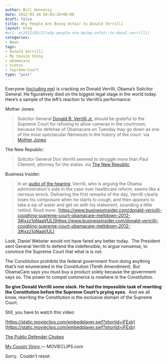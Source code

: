 ```yaml
---
author: Bill Hennessy
date: 2012-03-28 04:03:28+00:00
draft: false
title: Why People Are Being Unfair to Donald Verrilli
layout: blog
#url: e/2012/03/27/why-people-are-being-unfair-to-donal-verrilli/
categories:
- News
tags:
- Donald Verrilli
- My Cousin Vinny
- obamacare
- scotus
- Supreme-Court
type: "post"
---
```


Everyone ([including me](https://twitter.com/#!/whennessy/status/184822469272674304)) is cracking on Donald Verrilli, Obama’s Solicitor General. He figuratively died on the biggest legal stage in the world today. Here’s a sample of the left’s reaction to Verrilli’s performance:

Mother Jones:


> Solicitor General [Donald B. Verrilli Jr.](https://motherjones.com/mojo/2011/01/obama-picks-copyright-lawyer-don-verrilli-top-legal-post) should be grateful to the Supreme Court for refusing to allow cameras in the courtroom, because his defense of Obamacare on Tuesday may go down as one of the most spectacular flameouts in the history of the court. via [Mother Jones](https://motherjones.com/mojo/2012/03/obamacare-supreme-court-disaster)


The New Republic:


> Solicitor General Don Verrilli seemed to struggle more than Paul Clement, attorney for the states. via [The New Republic](https://www.tnr.com/blog/jonathan-cohn/102073/supreme-court-day-2-mandate-oral-argument-reaction-analysis-roberts-kennedy)


Business Insider:


> In an [audio of the hearing](https://www.supremecourt.gov/oral_arguments/argument_audio_detail.aspx?argument=11-398-Tuesday), Verrilli, who is arguing the Obama administration's side in the case over healthcare reform, seems like a nervous wreck. Delivering the first remarks of the day, Verrilli clearly loses his composure when he starts to cough, and then appears to take a sip of water and get on with his statement, sounding a little rattled.
Read more: [https://www.businessinsider.com/donald-vericilli-coughing-supreme-court-obamacare-meltdown-2012-3#ixzz1qNaaVfJL](https://www.businessinsider.com/donald-vericilli-coughing-supreme-court-obamacare-meltdown-2012-3#ixzz1qNaaVfJL)


Look, Daniel Webster would not have fared any better today.  The President sent General Verrilli to defend the indefensible, to argue nonsense, to convince the Supreme Court that what is is not.

The Constitution prohibits the federal government from doing anything that’s not enumerated in the Constitution (Tenth Amendment). But ObamaCare says you must buy a product solely because the government says so. The power to compel commerce is nowhere in the Constitution.

**So give Donald Verrilli some slack. He had the impossible task of rewriting the Constitution before the Supreme Court’s prying eyes**.  And we all know, rewriting the Constitution is the exclusive domain of the Supreme Court.

Still, you have to watch this video:



[https://static.movieclips.com/embedplayer.swf?shortid=iFExb](https://static.movieclips.com/embedplayer.swf?shortid=iFExb)



[
The Public Defender Chokes
](https://movieclips.com/iFExb-my-cousin-vinny-movie-the-public-defender-chokes/)
  

[
My Cousin Vinny
](https://movieclips.com/iFEPR-my-cousin-vinny-movie-videos/)
— MOVIECLIPS.com






Sorry.  Couldn’t resist.
